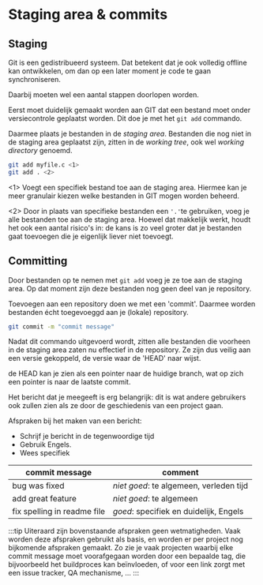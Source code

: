 # Staging area & commits

## Staging

Git is een gedistribueerd systeem. Dat betekent dat je ook volledig offline kan ontwikkelen, om dan op een later moment je code te gaan synchroniseren.

Daarbij moeten wel een aantal stappen doorlopen worden.

Eerst moet duidelijk gemaakt worden aan GIT dat een bestand moet onder versiecontrole geplaatst worden. Dit doe je met het `git add` commando. 

Daarmee plaats je bestanden in de *staging area*. Bestanden die nog niet in de staging area geplaatst zijn, zitten in de *working tree*, ook wel *working directory* genoemd.

```bash
git add myfile.c <1>
git add . <2>
```

<1> Voegt een specifiek bestand toe aan de staging area. Hiermee kan je meer granulair kiezen welke bestanden in GIT mogen worden beheerd.

<2> Door in plaats van specifieke bestanden een `'.'`te gebruiken, voeg je alle bestanden toe aan de staging area. Hoewel dat makkelijk werkt, houdt het ook een aantal risico's in: de kans is zo veel groter dat je bestanden gaat toevoegen die je eigenlijk liever niet toevoegt.

## Committing

Door bestanden op te nemen met  `git add` voeg je ze toe aan de staging area. Op dat moment zijn deze bestanden nog geen deel van je repository.

Toevoegen aan een repository doen we met een 'commit'. Daarmee worden bestanden écht toegevoeggd aan je (lokale) repository.

```bash
git commit -m "commit message"
```

Nadat dit commando uitgevoerd wordt, zitten alle bestanden die voorheen in de staging area zaten nu effectief in de repository. Ze zijn dus veilig aan een versie gekoppeld, de versie waar de 'HEAD' naar wijst.

de HEAD kan je zien als een pointer naar de huidige branch, wat op zich een pointer is naar de laatste commit.

Het bericht dat je meegeeft is erg belangrijk: dit is wat andere gebruikers ook zullen zien als ze door de geschiedenis van een project gaan.

Afspraken bij het maken van een bericht:

* Schrijf je bericht in de tegenwoordige tijd
* Gebruik Engels.
* Wees specifiek


| commit message|comment |
|----------------|----|
| bug was fixed | *niet goed*: te algemeen, verleden tijd |
| add great feature | *niet goed*: te algemeen |
| fix spelling in readme file | *goed*: specifiek en duidelijk, Engels|



:::tip 
Uiteraard zijn bovenstaande afspraken geen wetmatigheden. Vaak worden deze afspraken gebruikt als basis, en worden er per project nog bijkomende afspraken gemaakt. Zo zie je vaak projecten waarbij elke commit message moet voorafgegaan worden door een bepaalde tag, die bijvoorbeeld het buildproces kan beïnvloeden, of voor een link zorgt met een issue tracker, QA mechanisme, ...
:::




